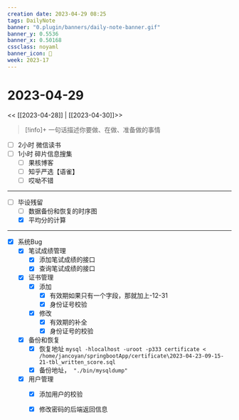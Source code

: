 ```yaml
---
creation date: 2023-04-29 08:25
tags: DailyNote
banner: "0.plugin/banners/daily-note-banner.gif"
banner_y: 0.5536
banner_x: 0.50168
cssclass: noyaml
banner_icon: 💌
week: 2023-17
---
```


# 2023-04-29

<< [[2023-04-28]] | [[2023-04-30]]>>


> [!info]+ 一句话描述你要做、在做、准备做的事情
> 


- [ ] 2小时 微信读书
- [ ] 1小时 碎片信息搜集
	- [ ] 果核博客
	- [ ] 知乎严选【语雀】
	- [ ] 哎呦不错

---

- [ ] 毕设残留
	- [ ] 数据备份和恢复的时序图
	- [x] 平均分的计算

---

- [x] 系统Bug
	- [x] 笔试成绩管理
		- [x] 添加笔试成绩的接口
		- [x] 查询笔试成绩的接口
	- [x] 证书管理
		- [x] 添加
			- [x] 有效期如果只有一个字段，那就加上-12-31
			- [x] 身份证号校验
		- [x] 修改
			- [x] 有效期的补全
			- [x] 身份证号的校验
	- [x] 备份和恢复
		- [x] 恢复地址 `mysql -hlocalhost -uroot -p333 certificate < /home/jancoyan/springbootApp/certificate\2023-04-23-09-15-21-tbl_written_score.sql`
		- [x] 备份地址，` "./bin/mysqldump"`
	- [x] 用户管理
		- [x] 添加用户的校验
		- [x] 修改密码的后端返回信息

